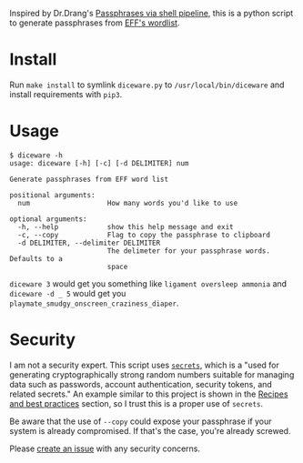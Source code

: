 Inspired by Dr.Drang's [Passphrases via shell pipeline](http://leancrew.com/all-this/2015/04/passphrases-via-shell-pipeline/), this is a python script to generate passphrases from [EFF's wordlist](https://www.eff.org/deeplinks/2016/07/new-wordlists-random-passphrases).

# Install

Run `make install` to symlink `diceware.py` to `/usr/local/bin/diceware` and install requirements with `pip3`.

# Usage

```
$ diceware -h
usage: diceware [-h] [-c] [-d DELIMITER] num

Generate passphrases from EFF word list

positional arguments:
  num                   How many words you'd like to use

optional arguments:
  -h, --help            show this help message and exit
  -c, --copy            Flag to copy the passphrase to clipboard
  -d DELIMITER, --delimiter DELIMITER
                        The delimeter for your passphrase words. Defaults to a
                        space
```

`diceware 3` would get you something like `ligament oversleep ammonia` and `diceware -d _ 5` would get you `playmate_smudgy_onscreen_craziness_diaper`.

# Security

I am not a security expert. This script uses [`secrets`](https://docs.python.org/3/library/secrets.html), which is a "used for generating cryptographically strong random numbers suitable for managing data such as passwords, account authentication, security tokens, and related secrets." An example similar to this project is shown in the [Recipes and best practices](https://docs.python.org/3/library/secrets.html#recipes-and-best-practices) section, so I trust this is a proper use of `secrets`.

Be aware that the use of `--copy` could expose your passphrase if your system is already compromised. If that's the case, you're already screwed.

Please [create an issue](https://github.com/nickwynja/diceware/issues/new) with any security concerns.

